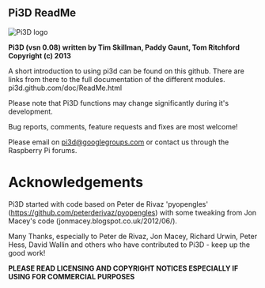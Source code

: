 ## **Pi3D ReadMe**

![Pi3D logo](pi3d.github.com/doc/images/rpilogoshad128.png)

**Pi3D (vsn 0.08) written by Tim Skillman, Paddy Gaunt, Tom Ritchford Copyright (c) 2013**

A short introduction to using pi3d can be found on this github. There are links from there
to the full documentation of the different modules.
pi3d.github.com/doc/ReadMe.html

Please note that Pi3D functions may change significantly during it's development.

Bug reports, comments, feature requests and fixes are most welcome!

Please email on pi3d@googlegroups.com or contact us through the Raspberry Pi forums.

# Acknowledgements

Pi3D started with code based on Peter de Rivaz 'pyopengles' (https://github.com/peterderivaz/pyopengles)
with some tweaking from Jon Macey's code (jonmacey.blogspot.co.uk/2012/06/). 

Many Thanks, especially to Peter de Rivaz, Jon Macey, Richard Urwin, Peter Hess, David Wallin
and others who have contributed to Pi3D - keep up the good work!

**PLEASE READ LICENSING AND COPYRIGHT NOTICES ESPECIALLY IF USING FOR COMMERCIAL PURPOSES**
